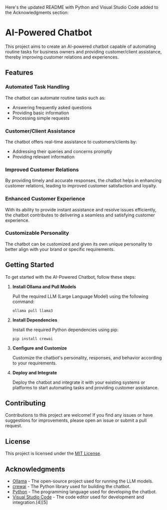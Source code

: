 Here's the updated README with Python and Visual Studio Code added to the Acknowledgments section:

# AI-Powered Chatbot

This project aims to create an AI-powered chatbot capable of automating routine tasks for business owners and providing customer/client assistance, thereby improving customer relations and experiences.

## Features

### Automated Task Handling

The chatbot can automate routine tasks such as:

- Answering frequently asked questions
- Providing basic information
- Processing simple requests

### Customer/Client Assistance

The chatbot offers real-time assistance to customers/clients by:

- Addressing their queries and concerns promptly
- Providing relevant information

### Improved Customer Relations

By providing timely and accurate responses, the chatbot helps in enhancing customer relations, leading to improved customer satisfaction and loyalty.

### Enhanced Customer Experience

With its ability to provide instant assistance and resolve issues efficiently, the chatbot contributes to delivering a seamless and satisfying customer experience.

### Customizable Personality

The chatbot can be customized and given its own unique personality to better align with your brand or specific requirements.

## Getting Started

To get started with the AI-Powered Chatbot, follow these steps:

1. **Install Ollama and Pull Models**

   Pull the required LLM (Large Language Model) using the following command:

   ```
   ollama pull llama3
   ```

2. **Install Dependencies**

   Install the required Python dependencies using pip:

   ```
   pip install crewai
   ```

3. **Configure and Customize**

   Customize the chatbot's personality, responses, and behavior according to your requirements.

4. **Deploy and Integrate**

   Deploy the chatbot and integrate it with your existing systems or platforms to start automating tasks and providing customer assistance.

## Contributing

Contributions to this project are welcome! If you find any issues or have suggestions for improvements, please open an issue or submit a pull request.

## License

This project is licensed under the [MIT License](LICENSE).

## Acknowledgments

- [Ollama](https://github.com/ollama/ollama) - The open-source project used for running the LLM models.
- [crewai](https://github.com/crew-ai/crewai) - The Python library used for building the chatbot.
- [Python](https://www.python.org/) - The programming language used for developing the chatbot.
- [Visual Studio Code](https://code.visualstudio.com/) - The code editor used for development and integration.[4][5]


